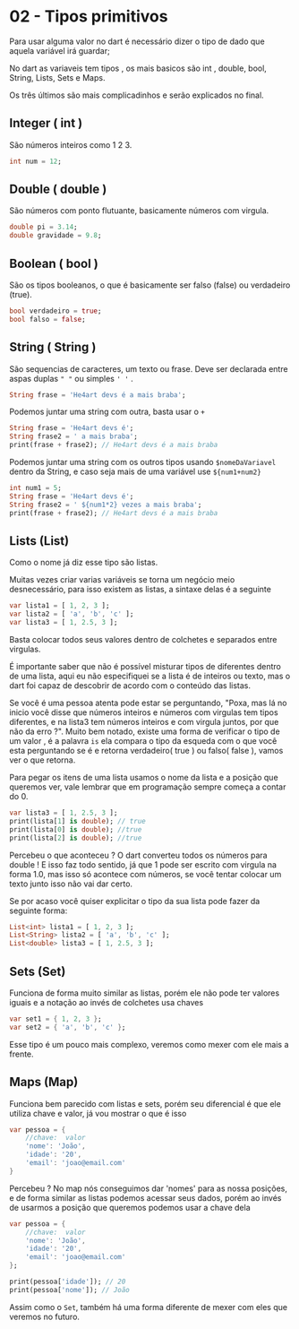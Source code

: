 # 02 - Tipos primitivos

Para usar alguma valor no dart é necessário dizer o tipo de dado que aquela variável irá guardar;

No dart as variaveis tem tipos , os mais basicos são int , double, bool, String, Lists, Sets e Maps.

Os três últimos são mais complicadinhos e serão explicados no final.

## Integer ( int )

São números inteiros como 1 2 3.

```dart
int num = 12;
```

## Double ( double )

São números com ponto flutuante, basicamente números com virgula.

```dart
double pi = 3.14;
double gravidade = 9.8;
```

## Boolean ( bool )

São os tipos booleanos, o que é basicamente ser falso (false) ou verdadeiro (true).

```dart
bool verdadeiro = true;
bool falso = false;
```

## String ( String )

São sequencias de caracteres, um texto ou frase. Deve ser declarada entre aspas duplas `" "` ou simples `' '` .

```dart
String frase = 'He4art devs é a mais braba';
```

Podemos juntar uma string com outra, basta usar o `+`

```dart
String frase = 'He4art devs é';
String frase2 = ' a mais braba';
print(frase + frase2); // He4art devs é a mais braba
```

Podemos juntar uma string com os outros tipos usando `$nomeDaVariavel` dentro da String, e caso seja mais de uma variável use `${num1+num2}`

```dart
int num1 = 5;
String frase = 'He4art devs é';
String frase2 = ' ${num1*2} vezes a mais braba';
print(frase + frase2); // He4art devs é a mais braba
```

## Lists (List)

Como o nome já diz esse tipo são listas.

Muitas vezes criar varias variáveis se torna um negócio meio desnecessário, para isso existem as listas, a sintaxe delas é a seguinte

```dart
var lista1 = [ 1, 2, 3 ];
var lista2 = [ 'a', 'b', 'c' ];
var lista3 = [ 1, 2.5, 3 ];
```

Basta colocar todos seus valores dentro de colchetes e separados entre virgulas.

É importante saber que não é possível misturar tipos de diferentes dentro de uma lista, aqui eu não especifiquei se a lista é de inteiros ou texto, mas o dart foi capaz de descobrir de acordo com o conteúdo das listas.

Se você é uma pessoa atenta pode estar se perguntando, "Poxa, mas lá no inicio você disse que números inteiros e números com virgulas tem tipos diferentes, e na lista3 tem números inteiros e com virgula juntos, por que não da erro ?". Muito bem notado, existe uma forma de verificar o tipo de um valor , é a palavra `is` ela compara o tipo da esqueda com o que você esta perguntando se é e retorna verdadeiro( true ) ou falso( false ), vamos ver o que retorna.

Para pegar os itens de uma lista usamos o nome da lista e a posição que queremos ver, vale lembrar que em programação sempre começa a contar do 0.

```dart
var lista3 = [ 1, 2.5, 3 ];
print(lista[1] is double); // true
print(lista[0] is double); //true
print(lista[2] is double); //true
```

Percebeu o que aconteceu ? O dart converteu todos os números para double ! E isso faz todo sentido, já que 1 pode ser escrito com virgula na forma 1.0, mas isso só acontece com números, se você tentar colocar um texto junto isso não vai dar certo.

Se por acaso você quiser explicitar o tipo da sua lista pode fazer da seguinte forma:

```dart
List<int> lista1 = [ 1, 2, 3 ];
List<String> lista2 = [ 'a', 'b', 'c' ];
List<double> lista3 = [ 1, 2.5, 3 ];
```

## Sets (Set)

Funciona de forma muito similar as listas, porém ele não pode ter valores iguais e a notação ao invés de colchetes usa chaves

```dart
var set1 = { 1, 2, 3 };
var set2 = { 'a', 'b', 'c' };
```

Esse tipo é um pouco mais complexo, veremos como mexer com ele mais a frente.

## Maps (Map)

Funciona bem parecido com listas e sets, porém seu diferencial é que ele utiliza chave e valor, já vou mostrar o que é isso

```dart
var pessoa = {
	//chave:  valor
	'nome': 'João',
	'idade': '20',
	'email': 'joao@email.com'
}
```

Percebeu ? No map nós conseguimos dar 'nomes' para as nossa posições, e de forma similar as listas podemos acessar seus dados, porém ao invés de usarmos a posição que queremos podemos usar a chave dela

```dart
var pessoa = {
	//chave:  valor
	'nome': 'João',
	'idade': '20',
	'email': 'joao@email.com'
};

print(pessoa['idade']); // 20
print(pessoa['nome']); // João
```

Assim como o `Set`, também há uma forma diferente de mexer com eles que veremos no futuro.

